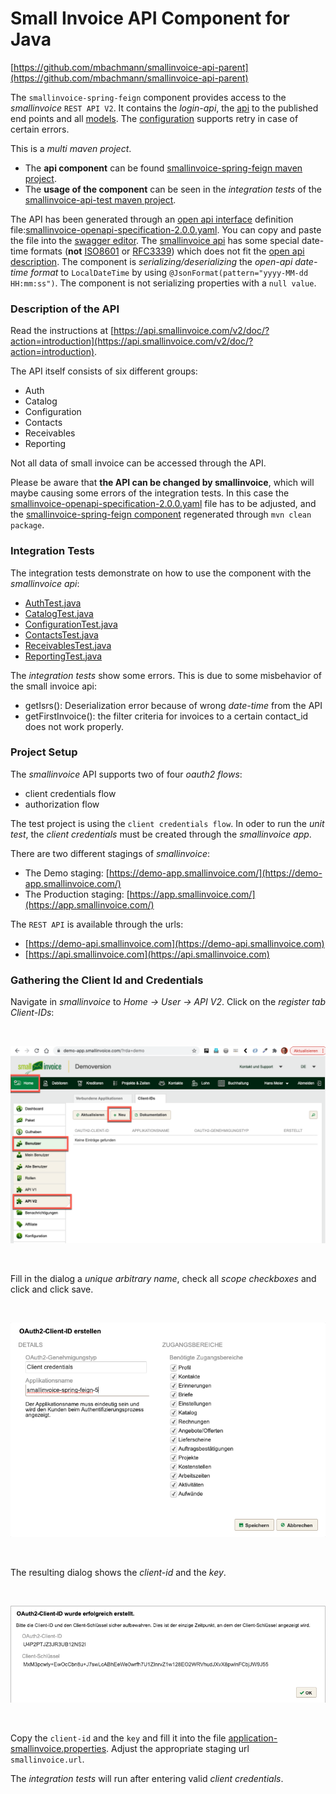 # Small Invoice API Component for Java

[https://github.com/mbachmann/smallinvoice-api-parent](https://github.com/mbachmann/smallinvoice-api-parent)

The `smallinvoice-spring-feign` component provides access to the _smallinvoice_ `REST API V2`.
It contains the _login-api_, the [api](smallinvoice-spring-feign/src/main/java/com/example/smallinvoicespringfeign/api)
to the published end points and all [models](smallinvoice-spring-feign/src/main/java/com/example/smallinvoicespringfeign/model).
The [configuration](smallinvoice-spring-feign/src/main/java/com/example/smallinvoicespringfeign/configuration/ClientConfiguration.java)
supports retry in case of certain errors.

This is a _multi maven project_.

- The **api component** can be found [smallinvoice-spring-feign maven project](smallinvoice-spring-feign/README.md).
- The **usage of the component** can be seen in the _integration tests_ of the [smallinvoice-api-test maven project](smallinvoice-api-test/README.md).

The API has been generated through an [open api interface](https://swagger.io/specification/) definition file:[smallinvoice-openapi-specification-2.0.0.yaml](smallinvoice-spring-feign/src/main/resources/smallinvoice-openapi-specification-2.0.0.yaml).
You can copy and paste the file into the [swagger editor](https://editor.swagger.io/).
The [smallinvoice api](https://api.smallinvoice.com/v2/doc/?action=endpoints) has some special date-time formats
(**not** [ISO8601](https://en.wikipedia.org/wiki/ISO_8601) or [RFC3339](https://datatracker.ietf.org/doc/html/rfc3339))
which does not fit the [open api description](https://swagger.io/docs/specification/data-models/data-types/).
The component is _serializing/deserializing_ the _open-api date-time format_ to `LocalDateTime` by using `@JsonFormat(pattern="yyyy-MM-dd HH:mm:ss")`.
The component is not serializing properties with a `null value`.

### Description of the API

Read the instructions at [https://api.smallinvoice.com/v2/doc/?action=introduction](https://api.smallinvoice.com/v2/doc/?action=introduction).

The API itself consists of six different groups:

- Auth
- Catalog
- Configuration
- Contacts
- Receivables
- Reporting

Not all data of small invoice can be accessed through the API.

Please be aware that **the API can be changed by smallinvoice**, which will maybe causing some errors of the integration tests.
In this case the [smallinvoice-openapi-specification-2.0.0.yaml](smallinvoice-spring-feign/src/main/resources/smallinvoice-openapi-specification-2.0.0.yaml)
file has to be adjusted, and the [smallinvoice-spring-feign component](smallinvoice-spring-feign/README.md) regenerated through `mvn clean package`.

### Integration Tests

The integration tests demonstrate on how to use the component with the _smallinvoice api_:

- [AuthTest.java](smallinvoice-api-test/src/test/java/com/example/smallinvoice/springfeign/AuthTest.java)
- [CatalogTest.java](smallinvoice-api-test/src/test/java/com/example/smallinvoice/springfeign/CatalogTest.java)
- [ConfigurationTest.java](smallinvoice-api-test/src/test/java/com/example/smallinvoice/springfeign/ConfigurationTest.java)
- [ContactsTest.java](smallinvoice-api-test/src/test/java/com/example/smallinvoice/springfeign/ContactsTest.java)
- [ReceivablesTest.java](smallinvoice-api-test/src/test/java/com/example/smallinvoice/springfeign/ReceivablesTest.java)
- [ReportingTest.java](smallinvoice-api-test/src/test/java/com/example/smallinvoice/springfeign/ReportingTest.java)

The _integration tests_ show some errors. This is due to some misbehavior of the small invoice api:

- getIsrs(): Deserialization error because of wrong _date-time_ from the API
- getFirstInvoice(): the filter criteria for invoices to a certain contact_id does not work properly.

### Project Setup

The _smallinvoice_ API supports two of four _oauth2 flows_:

- client credentials flow
- authorization flow

The test project is using the `client credentials flow`. In oder to run the _unit test_, the _client credentials_ must be created through the _smallinvoice app_.

There are two different stagings of _smallinvoice_:

- The Demo staging: [https://demo-app.smallinvoice.com/](https://demo-app.smallinvoice.com/)
- The Production staging: [https://app.smallinvoice.com/](https://app.smallinvoice.com/)

The `REST API` is available through the urls:

- [https://demo-api.smallinvoice.com](https://demo-api.smallinvoice.com)
- [https://api.smallinvoice.com](https://api.smallinvoice.com)

### Gathering the Client Id and Credentials

Navigate in _smallinvoice_ to _Home -> User -> API V2_. Click on the _register tab Client-IDs_:

<br/>

![add-client-credentials.png](readme/add-client-credentials.png)

<br/>

Fill in the dialog a _unique arbitrary name_, check all _scope checkboxes_ and click and click save.

<br/>

![add-client-credentials-dialog.png](readme/add-client-credentials-dialog.png)

<br/>

The resulting dialog shows the _client-id_ and the _key_.

<br/>

![add-client-credentials-client-id.png](readme/add-client-credentials-client-id.png)

<br/>

Copy the `client-id` and the `key` and fill it into the file
[application-smallinvoice.properties](smallinvoice-api-test/src/main/resources/application-smallinvoice.properties).
Adjust the appropriate staging url `smallinvoice.url`.

The _integration tests_ will run after entering valid _client credentials_.

